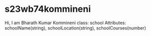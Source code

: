 # s23wb74kommineni
Hi, I am Bharath Kumar Kommineni
class: school
Attributes: schoolName(string), schoolLocation(string), schoolCourses(number)
